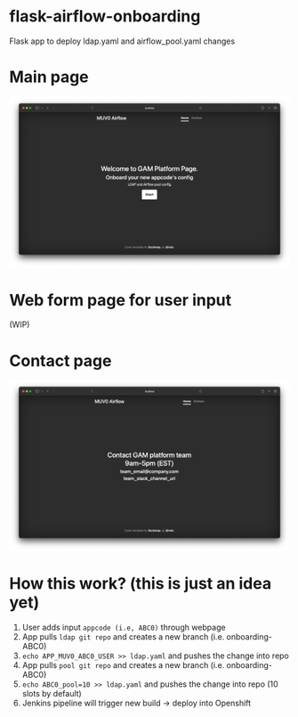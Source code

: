 # flask-airflow-onboarding

Flask app to deploy ldap.yaml and airflow_pool.yaml changes

# Main page

![Screenshot](images/landing_page.png)

# Web form page for user input
(WIP)
# Contact page
![Screenshot](images/contact_page.png)

# How this work? (this is just an idea yet)

1. User adds input `appcode (i.e, ABC0)` through webpage
2. App pulls `ldap git repo` and creates a new branch (i.e. onboarding-ABC0)
3. `echo APP_MUV0_ABC0_USER >> ldap.yaml` and pushes the change into repo
4. App pulls `pool git repo` and creates a new branch (i.e. onboarding-ABC0)
5. `echo ABC0_pool=10 >> ldap.yaml` and pushes the change into repo (10 slots by default)
6. Jenkins pipeline will trigger new build -> deploy into Openshift

